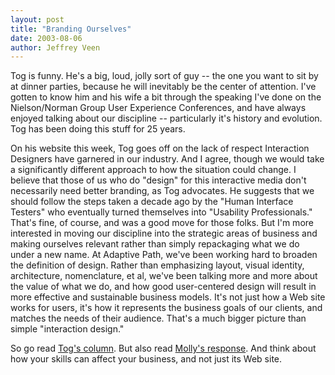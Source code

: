 ```yaml
--- 
layout: post
title: "Branding Ourselves"
date: 2003-08-06
author: Jeffrey Veen
---
```

Tog is funny. He's a big, loud, jolly sort of guy -- the one you want to sit by at dinner parties, because he will inevitably be the center of attention. I've gotten to know him and his wife a bit through the speaking I've done on the Nielson/Norman Group User Experience Conferences, and have always enjoyed talking about our discipline -- particularly it's history and evolution. Tog has been doing this stuff for 25 years.

On his website this week, Tog goes off on the lack of respect Interaction Designers have garnered in our industry. And I agree, though we would take a significantly different approach to how the situation could change. I believe that those of us who do "design" for this interactive media don't necessarily need better branding, as Tog advocates. He suggests that we should follow the steps taken a decade ago by the "Human Interface Testers" who eventually turned themselves into "Usability Professionals." That's fine, of course, and was a good move for those folks. But I'm more interested in moving our discipline into the strategic areas of business and making ourselves relevant rather than simply repackaging what we do under a new name. At Adaptive Path, we've been working hard to broaden the definition of design. Rather than emphasizing layout, visual identity, architecture, nomenclature, et al, we've been talking more and more about the value of what we do, and how good user-centered design will result in more effective and sustainable business models. It's not just how a Web site works for users, it's how it represents the business goals of our clients, and matches the needs of their audience. That's a much bigger picture than simple "interaction design."

So go read <a href="http://www.asktog.com/columns/057ItsTimeWeGotRespect.html">Tog's column</a>. But also read <a href="http://www.girlwonder.com/archives/000776.html">Molly's response</a>. And think about how your skills can affect your business, and not just its Web site.
&#8203;
